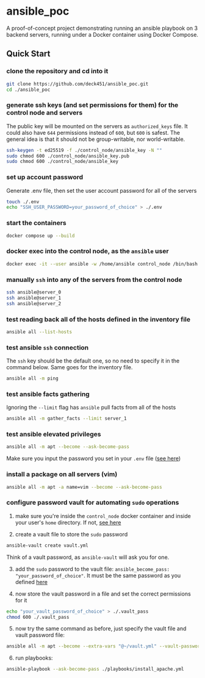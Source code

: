 # ansible_poc

A proof-of-concept project demonstrating running an ansible playbook on 3 backend servers,
running under a Docker container using Docker Compose.

## Quick Start

### clone the repository and cd into it
```sh
git clone https://github.com/deck451/ansible_poc.git
cd ./ansible_poc
```

### generate ssh keys (and set permissions for them) for the control node and servers
The public key will be mounted on the servers as `authorized_keys` file.
It could also have `644` permissions instead of `600`, but `600` is safest.
The general idea is that it should not be group-writable, nor world-writable.

```sh
ssh-keygen -t ed25519 -f ./control_node/ansible_key -N ""
sudo chmod 600 ./control_node/ansible_key.pub
sudo chmod 600 ./control_node/ansible_key
```

### set up account password
Generate .env file, then set the user account password for all of the servers
```sh
touch ./.env
echo "SSH_USER_PASSWORD=your_password_of_choice" > ./.env
```

### start the containers
```sh
docker compose up --build
```

### docker exec into the control node, as the `ansible` user
```sh
docker exec -it --user ansible -w /home/ansible control_node /bin/bash
```

### manually `ssh` into any of the servers from the control node
```sh
ssh ansible@server_0
ssh ansible@server_1
ssh ansible@server_2
```

### test reading back all of the hosts defined in the inventory file
```sh
ansible all --list-hosts
```

### test ansible `ssh` connection
The `ssh` key should be the default one, so no need to specify it in the command below.
Same goes for the inventory file.
```sh
ansible all -m ping
```

### test ansible facts gathering
Ignoring the `--limit` flag has `ansible` pull facts from all of the hosts
```sh
ansible all -m gather_facts --limit server_1
```

### test ansible elevated privileges
```sh
ansible all -m apt --become --ask-become-pass
```
Make sure you input the password you set in your `.env` file ([see here](#set-up-account-password))

### install a package on all servers (vim)
```sh
ansible all -m apt -a name=vim --become --ask-become-pass
```

### configure password vault for automating `sudo` operations
1. make sure you're inside the `control_node` docker container and inside your user's `home` directory. 
If not, [see here](#docker-exec-into-the-control-node-as-the-ansible-user)

2. create a vault file to store the `sudo` password
```sh
ansible-vault create vault.yml
```
Think of a vault password, as `ansible-vault` will ask you for one.

3. add the `sudo` password to the vault file: `ansible_become_pass: "your_password_of_choice"`. It must be the same password as you defined [here](#set-up-account-password)

4. now store the vault password in a file and set the correct permissions for it
```sh
echo "your_vault_password_of_choice" > ./.vault_pass
chmod 600 ./.vault_pass
```

5. now try the same command as before, just specify the vault file and vault password file:
```sh
ansible all -m apt --become --extra-vars "@~/vault.yml" --vault-password-file ~/.vault_pass
```

6. run playbooks:
```sh
ansible-playbook --ask-become-pass ./playbooks/install_apache.yml
```